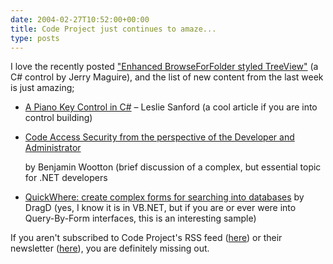 ```yaml
---
date: 2004-02-27T10:52:00+00:00
title: Code Project just continues to amaze...
type: posts
---
```

I love the recently posted ["Enhanced BrowseForFolder styled TreeView"](https://www.codeproject.com/cs/miscctrl/treeviewexplorer.asp) (a C# control by Jerry Maguire), and the list of new content from the last week is just amazing;

  * [A Piano Key Control in C#](https://www.codeproject.com/cs/miscctrl/LesStPianoKey.asp) – Leslie Sanford (a cool article if you are into control building)
  * [Code Access Security from the perspective of the Developer and Administrator](https://www.codeproject.com/dotnet/casdevadmhtml.asp)

    by Benjamin Wootton (brief discussion of a complex, but essential topic for .NET developers
  * [QuickWhere: create complex forms for searching into databases](https://www.codeproject.com/useritems/QuickWhere.asp) by DragD (yes, I know it is in VB.NET, but if you are or ever were into Query-By-Form interfaces, this is an interesting sample)

If you aren't subscribed to Code Project's RSS feed ([here](https://www.codeproject.com/webservices/articlerss.aspx)) or their newsletter ([here](https://www.codeproject.com/script/profile/modify.asp)), you are definitely missing out.
